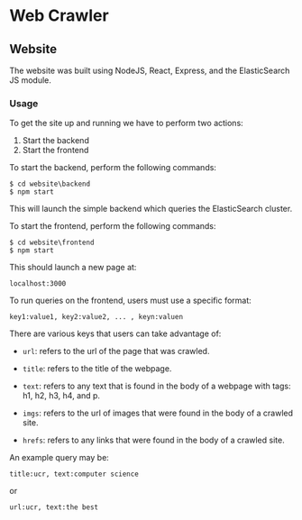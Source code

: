# Web Crawler

## Website

The website was built using NodeJS, React, Express, and the ElasticSearch JS module.

### Usage

To get the site up and running we have to perform two actions:

1. Start the backend
2. Start the frontend

To start the backend, perform the following commands:

```
$ cd website\backend
$ npm start
```

This will launch the simple backend which queries the
ElasticSearch cluster.

To start the frontend, perform the following commands:

```
$ cd website\frontend
$ npm start
```

This should launch a new page at:

`localhost:3000`

To run queries on the frontend, users must use a specific format:

`key1:value1, key2:value2, ... , keyn:valuen`

There are various keys that users can take advantage of:

- `url`: refers to the url of the page that was crawled.

- `title`: refers to the title of the webpage.

- `text`: refers to any text that is found in the body of a
  webpage with tags: h1, h2, h3, h4, and p.

- `imgs`: refers to the url of images that were found in the
  body of a crawled site.

- `hrefs`: refers to any links that were found in the body of a
  crawled site.

An example query may be:

`title:ucr, text:computer science`

or

`url:ucr, text:the best`
